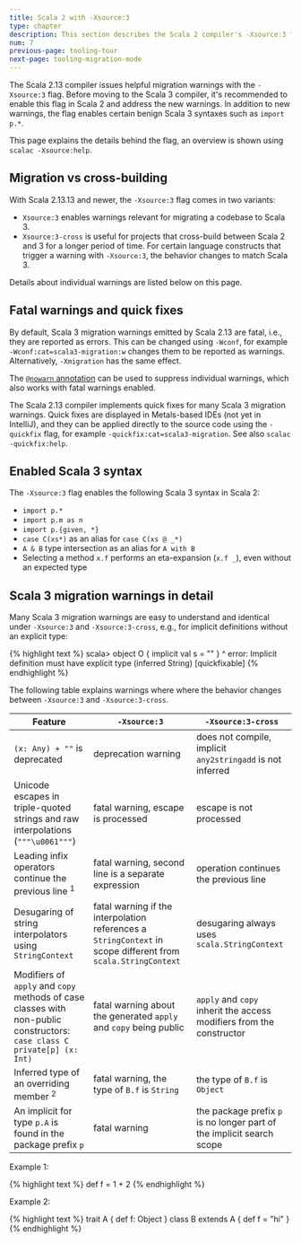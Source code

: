 ```yaml
---
title: Scala 2 with -Xsource:3
type: chapter
description: This section describes the Scala 2 compiler's -Xsource:3 flag
num: 7
previous-page: tooling-tour
next-page: tooling-migration-mode
---
```


The Scala 2.13 compiler issues helpful migration warnings with the `-Xsource:3` flag.
Before moving to the Scala 3 compiler, it's recommended to enable this flag in Scala 2 and address the new warnings.
In addition to new warnings, the flag enables certain benign Scala 3 syntaxes such as `import p.*`.

This page explains the details behind the flag, an overview is shown using `scalac -Xsource:help`.

## Migration vs cross-building

With Scala 2.13.13 and newer, the `-Xsource:3` flag comes in two variants:

  - `Xsource:3` enables warnings relevant for migrating a codebase to Scala 3.
  - `Xsource:3-cross` is useful for projects that cross-build between Scala 2 and 3 for a longer period of time.
    For certain language constructs that trigger a warning with `-Xsource:3`, the behavior changes to match Scala 3.

Details about individual warnings are listed below on this page.

## Fatal warnings and quick fixes

By default, Scala 3 migration warnings emitted by Scala 2.13 are fatal, i.e., they are reported as errors.
This can be changed using `-Wconf`, for example `-Wconf:cat=scala3-migration:w` changes them to be reported as warnings.
Alternatively, `-Xmigration` has the same effect.

The [`@nowarn` annotation](https://www.scala-lang.org/api/current/scala/annotation/nowarn.html) can be used to suppress individual warnings, which also works with fatal warnings enabled.

The Scala 2.13 compiler implements quick fixes for many Scala 3 migration warnings.
Quick fixes are displayed in Metals-based IDEs (not yet in IntelliJ), and they can be applied directly to the source code using the `-quickfix` flag, for example `-quickfix:cat=scala3-migration`.
See also `scalac -quickfix:help`.

## Enabled Scala 3 syntax

The `-Xsource:3` flag enables the following Scala 3 syntax in Scala 2:

  - `import p.*`
  - `import p.m as n`
  - `import p.{given, *}`
  - `case C(xs*)` as an alias for `case C(xs @ _*)`
  - `A & B` type intersection as an alias for `A with B`
  - Selecting a method `x.f` performs an eta-expansion (`x.f _`), even without an expected type


## Scala 3 migration warnings in detail

Many Scala 3 migration warnings are easy to understand and identical under `-Xsource:3` and `-Xsource:3-cross`, e.g., for implicit definitions without an explicit type:

{% highlight text %}
scala> object O { implicit val s = "" }
                               ^
       error: Implicit definition must have explicit type (inferred String) [quickfixable]
{% endhighlight %}

The following table explains warnings where where the behavior changes between `-Xsource:3` and `-Xsource:3-cross`.

| Feature | `-Xsource:3` | `-Xsource:3-cross` |
|--- |--- |--- |
| `(x: Any) + ""` is deprecated | deprecation warning | does not compile, implicit `any2stringadd` is not inferred |
| Unicode escapes in triple-quoted strings and raw interpolations (`"""\u0061"""`) | fatal warning, escape is processed | escape is not processed |
| Leading infix operators continue the previous line <sup>1</sup> | fatal warning, second line is a separate expression | operation continues the previous line |
| Desugaring of string interpolators using `StringContext` | fatal warning if the interpolation references a `StringContext` in scope different from `scala.StringContext` | desugaring always uses `scala.StringContext` |
| Modifiers of `apply` and `copy` methods of case classes with non-public constructors: `case class C private[p] (x: Int)` | fatal warning about the generated `apply` and `copy` being public | `apply` and `copy` inherit the access modifiers from the constructor |
| Inferred type of an overriding member <sup>2</sup> | fatal warning, the type of `B.f` is `String` | the type of `B.f` is `Object` |
| An implicit for type `p.A` is found in the package prefix `p` | fatal warning | the package prefix `p` is no longer part of the implicit search scope |

Example 1:

{% highlight text %}
  def f =
    1
    + 2
{% endhighlight %}

Example 2:

{% highlight text %}
trait A { def f: Object }
class B extends A { def f = "hi" }
{% endhighlight %}
